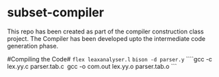 # subset-compiler
This repo has been created as part of the compiler construction class project. The Compiler has been developed upto the intermediate code generation phase.

#Compiling the Code#
```flex leaxanalyser.l```
```bison -d parser.y```
````gcc -c lex.yy.c parser.tab.c```
  ```gcc -o com.out lex.yy.o parser.tab.o ```
